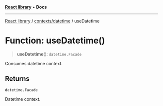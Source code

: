 [**React library**](../../../index.md) • **Docs**

***

[React library](../../../modules.md) / [contexts/datetime](../index.md) / useDatetime

# Function: useDatetime()

> **useDatetime**(): `datetime.Facade`

Consumes datetime context.

## Returns

`datetime.Facade`

Datetime context.
